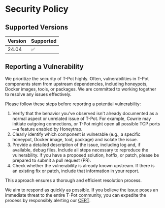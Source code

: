 # Security Policy

## Supported Versions

| Version | Supported          |
|-------|--------------------|
| 24.04 | :white_check_mark: |


## Reporting a Vulnerability

We prioritize the security of T-Pot highly. Often, vulnerabilities in T-Pot components stem from upstream dependencies, including honeypots, Docker images, tools, or packages. We are committed to working together to resolve any issues effectively.

Please follow these steps before reporting a potential vulnerability:

1. Verify that the behavior you've observed isn't already documented as a normal aspect or unrelated issue of T-Pot. For example, Cowrie may initiate outgoing connections, or T-Pot might open all possible TCP ports—a feature enabled by Honeytrap.
2. Clearly identify which component is vulnerable (e.g., a specific honeypot, Docker image, tool, package) and isolate the issue.
3. Provide a detailed description of the issue, including log and, if available, debug files. Include all steps necessary to reproduce the vulnerability. If you have a proposed solution, hotfix, or patch, please be prepared to submit a pull request (PR).
4. Check whether the vulnerability is already known upstream. If there is an existing fix or patch, include that information in your report.

This approach ensures a thorough and efficient resolution process.

We aim to respond as quickly as possible. If you believe the issue poses an immediate threat to the entire T-Pot community, you can expedite the process by responsibly alerting our [CERT](https://www.telekom.com/en/corporate-responsibility/data-protection-data-security/security/details/introducing-deutsche-telekom-cert-358316).
